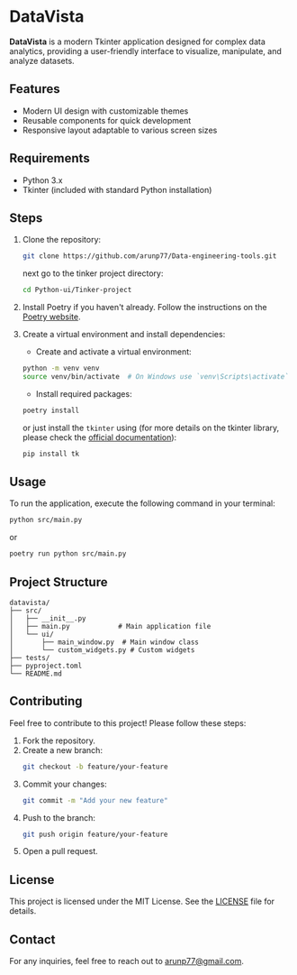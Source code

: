 # DataVista

**DataVista** is a modern Tkinter application designed for complex data analytics, providing a user-friendly interface to visualize, manipulate, and analyze datasets.

## Features

- Modern UI design with customizable themes
- Reusable components for quick development
- Responsive layout adaptable to various screen sizes

## Requirements

- Python 3.x
- Tkinter (included with standard Python installation)


## Steps

1. Clone the repository:
   ```bash
   git clone https://github.com/arunp77/Data-engineering-tools.git
   ```
   next go to the tinker project directory:
   ```bash
   cd Python-ui/Tinker-project
   ```
2. Install Poetry if you haven't already. Follow the instructions on the [Poetry website](https://python-poetry.org/docs/#installation).

3. Create a virtual environment and install dependencies:

   - Create and activate a virtual environment:
    ```bash
    python -m venv venv
    source venv/bin/activate  # On Windows use `venv\Scripts\activate`
    ```
    - Install required packages:
    ```bash
    poetry install
    ```
    or just install the `tkinter` using (for more details on the tkinter library, please check the [official documentation](https://docs.python.org/3/library/tkinter.html)): 
    ```bash
    pip install tk
    ```

## Usage

To run the application, execute the following command in your terminal:
```bash
python src/main.py
```

or 

```bash
poetry run python src/main.py
```

## Project Structure

```
datavista/
├── src/
│   ├── __init__.py
│   ├── main.py            # Main application file
│   └── ui/
│       ├── main_window.py  # Main window class
│       └── custom_widgets.py # Custom widgets
├── tests/
├── pyproject.toml
└── README.md
```

## Contributing

Feel free to contribute to this project! Please follow these steps:

1. Fork the repository.
2. Create a new branch:
   ```bash
   git checkout -b feature/your-feature
   ```
3. Commit your changes:
   ```bash
   git commit -m "Add your new feature"
   ```
4. Push to the branch:
   ```bash
   git push origin feature/your-feature
   ```
5. Open a pull request.

## License

This project is licensed under the MIT License. See the [LICENSE](LICENSE) file for details.

## Contact

For any inquiries, feel free to reach out to [arunp77@gmail.com](mailto:arunp77@gmail.com).
